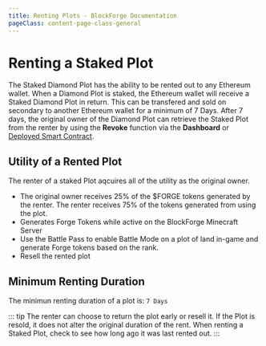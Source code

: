 ```yaml
---
title: Renting Plots - BlockForge Documentation
pageClass: content-page-class-general
---
```


# Renting a Staked Plot

The Staked Diamond Plot has the ability to be rented out to any Ethereum wallet. When a Diamond Plot is staked, the Ethereum wallet will receive a Staked Diamond Plot in return. This can be transfered and sold on secondary to another Ethereum wallet for a minimum of 7 Days. After 7 days, the original owner of the Diamond Plot can retrieve the Staked Plot from the renter by using the **Revoke** function via the **Dashboard** or [Deployed Smart Contract](https://etherscan.io).



## Utility of a Rented Plot

The renter of a staked Plot aqcuires all of the utility as the original owner.

* The original owner receives 25% of the $FORGE tokens generated by the renter. The renter receives 75% of the tokens generated from using the plot.
* Generates Forge Tokens while active on the BlockForge Minecraft Server
* Use the Battle Pass to enable Battle Mode on a plot of land in-game and generate Forge tokens based on the rank.
* Resell the rented plot



## Minimum Renting Duration

The minimun renting duration of a plot is: `7 Days`

::: tip
The renter can choose to return the plot early or resell it. If the Plot is resold, it does not alter the original duration of the rent.
When renting a Staked Plot, check to see how long ago it was last rented out.
:::
